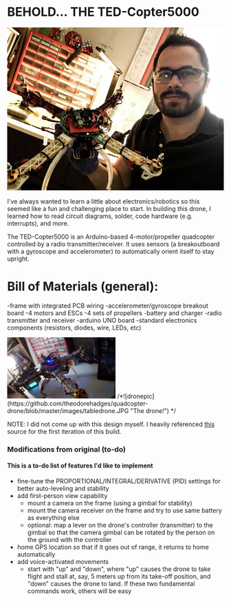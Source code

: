 BEHOLD... THE TED-Copter5000
==========================

![dronepic](https://github.com/theodorehadges/quadcopter-drone/blob/master/images/selfiedrone.jpg "Drone selfie!")

I've always wanted to learn a little about electronics/robotics so this seemed like a fun and challenging place to start. In building this drone, I learned how to read circuit diagrams, solder, code hardware (e.g. interrupts), and more.

The TED-Copter5000 is an Arduino-based 4-motor/propeller quadcopter controlled by a radio transmitter/receiver. It uses sensors (a breakoutboard with a gyroscope and accelerometer) to automatically orient itself to stay upright.

# Bill of Materials (general):
-frame with integrated PCB wiring
-accelerometer/gyroscope breakout board
-4 motors and ESCs
-4 sets of propellers
-battery and charger
-radio transmitter and receiver
-arduino UNO board
-standard electronics components (resistors, diodes, wire, LEDs, etc) 

<img src="https://github.com/theodorehadges/quadcopter-drone/blob/master/images/tabledrone.JPG" alt="dronepic" style="width: 50%;"/>
/*![dronepic](https://github.com/theodorehadges/quadcopter-drone/blob/master/images/tabledrone.JPG "The drone!")
*/

NOTE: I did not come up with this design myself. I heavily referenced [this](http://www.brokking.net) source for the first iteration of this build. 

### Modifications from original (to-do)
#### This is a to-do list of features I'd like to implement
* fine-tune the PROPORTIONAL/INTEGRAL/DERIVATIVE (PID) settings for better
  auto-leveling and stability
* add first-person view capability
  * mount a camera on the frame (using a gimbal for stability)
  * mount the camera receiver on the frame and try to use same battery as
    everything else
  * optional:  map a lever on the drone's controller
    (transmitter) to the gimbal so that the camera gimbal can be rotated by the person on
the ground with the controller
* home GPS location so that if it goes out of range, it returns to home
  automatically
* add voice-activated movements
  * start with "up" and "down", where "up" causes the drone to take flight
    and stall at, say, 5 meters up from its take-off position, and "down" causes the drone to land. If these two fundamental commands work, others will be easy  


